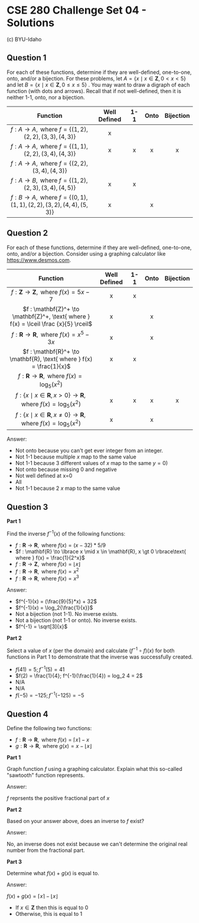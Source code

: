 # CSE 280 Challenge Set 04 - Solutions

(c) BYU-Idaho

## Question 1

For each of these functions, determine if they are well-defined, one-to-one, onto, and/or a bijection.  For these problems, let $A = \lbrace x \mid x \in \mathbf{Z}, 0 \lt x \lt 5 \rbrace$ and let $B = \lbrace x \mid x \in \mathbf{Z}, 0 \le  x \le 5 \rbrace$ .  You may want to draw a digraph of each function (with dots and arrows).  Recall that if not well-defined, then it is neither 1-1, onto, nor a bijection.

|Function|Well Defined|1-1|Onto|Bijection|
|:-:|:-:|:-:|:-:|:-:|
|$f : A \to A, \text{ where } f = \lbrace (1,2),(2,2),(3,3),(4,3) \rbrace$|x||||
|$f : A \to A, \text{ where } f = \lbrace (1,1),(2,2),(3,4),(4,3) \rbrace$|x|x|x|x|
|$f : A \to A, \text{ where } f = \lbrace (2,2),(3,4),(4,3) \rbrace$|||||
|$f : A \to B, \text{ where } f = \lbrace (1,2),(2,3),(3,4),(4,5) \rbrace$|x|x|||
|$f : B \to A, \text{ where } f = \lbrace (0,1),(1,1),(2,2),(3,2),(4,4),(5,3) \rbrace$|x||x||

## Question 2

For each of these functions, determine if they are well-defined, one-to-one, onto, and/or a bijection.  Consider using a graphing calculator like https://www.desmos.com.

|Function|Well Defined|1-1|Onto|Bijection|
|:-:|:-:|:-:|:-:|:-:|
|$f : \mathbf{Z} \to \mathbf{Z}, \text{ where } f(x) = 5x-7$|x|x|||
|$f : \mathbf{Z}^+ \to \mathbf{Z}^+, \text{ where } f(x) = \lceil \frac {x}{5} \rceil$|x||x||
|$f : \mathbf{R} \to \mathbf{R}, \text{ where } f(x) = x^5-3x$|x||x||
|$f : \mathbf{R}^+ \to \mathbf{R}, \text{ where } f(x) = \frac{1}{x}$|x|x|||
|$f : \mathbf{R} \to \mathbf{R}, \text{ where } f(x) = \log_5 (x^2)$|||||
|$f : \lbrace x \mid x \in \mathbf{R}, x \gt 0 \rbrace \to \mathbf{R}, \text{ where } f(x) = \log_5 (x^2)$|x|x|x|x|
|$f : \lbrace x \mid x \in \mathbf{R}, x \ne 0 \rbrace \to \mathbf{R}, \text{ where } f(x) = \log_5 (x^2)$|x||x||

Answer:

* Not onto because you can't get ever integer from an integer.
* Not 1-1 because multiple $x$ map to the same value
* Not 1-1 because 3 different values of $x$ map to the same $y=0$)
* Not onto because missing 0 and negative
* Not well defined at x=0
* All
* Not 1-1 because 2 $x$ map to the same value

## Question 3

**Part 1**

Find the inverse $f^{-1}(x)$ of the following functions:

* $f : \mathbf{R} \to \mathbf{R}, \text{ where } f(x) = (x - 32) * 5/9$
* $f : \mathbf{R} \to \lbrace x \mid x \in \mathbf{R}, x \gt 0 \rbrace\text{ where } f(x) = \frac{1}{2^x}$
* $f : \mathbf{R} \to \mathbf{Z}, \text{ where } f(x) = \lfloor x \rfloor$
* $f : \mathbf{R} \to \mathbf{R}, \text{ where } f(x) = x^2$
* $f : \mathbf{R} \to \mathbf{R}, \text{ where } f(x) = x^3$

Answer:

* $f^{-1}(x) = (\frac{9}{5}*x) + 32$
* $f^{-1}(x) = \log_2{\frac{1}{x}}$
* Not a bijection (not 1-1).  No inverse exists.
* Not a bijection (not 1-1 or onto).  No inverse exists.
* $f^{-1} = \sqrt[3]{x}$ 

**Part 2**

Select a value of $x$ (per the domain) and calculate $(f^{-1} \circ f)(x)$ for both functions in Part 1 to demonstrate that the inverse was successfully created.

* $f(41) = 5; f^{-1}(5) = 41$
* $f(2) = \frac{1}{4}; f^{-1}(\frac{1}{4}) = log_2 4 = 2$
* N/A
* N/A
* $f(-5) = -125; f^{-1}(-125) = -5$

## Question 4

Define the following two functions:

* $f : \mathbf{R} \to \mathbf{R}, \text{ where } f(x) = \lceil x \rceil - x$ 
* $g : \mathbf{R} \to \mathbf{R}, \text{ where } g(x) = x - \lfloor x \rfloor$ 

**Part 1**

Graph function $f$ using a graphing calculator. Explain what this so-called "sawtooth" function represents.

Answer:

$f$ reprsents the positive fractional part of $x$

**Part 2**

Based on your answer above, does an inverse to $f$ exist?

Answer:

No, an inverse does not exist because we can't determine the original real number from the fractional part.

**Part 3**

Determine what $f(x) + g(x)$ is equal to.

Answer:

$f(x) + g(x) = \lceil x \rceil - \lfloor x \rfloor$

* If $x \in \mathbf{Z}$ then this is equal to 0
* Otherwise, this is equal to 1


